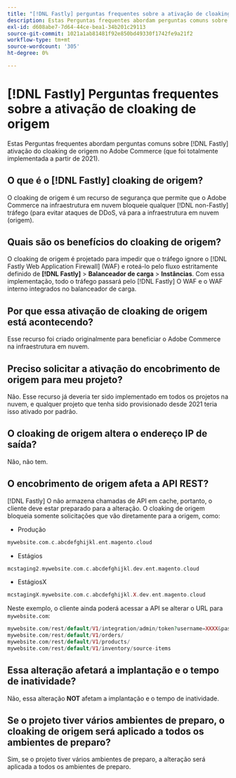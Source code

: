 ```yaml
---
title: "[!DNL Fastly] perguntas frequentes sobre a ativação de cloaking de origem"
description: Estas Perguntas frequentes abordam perguntas comuns sobre [!DNL Fastly] ativação do cloaking de origem no Adobe Commerce (que foi totalmente implementada a partir de 2021).
exl-id: d608abe7-7d64-44ce-bea1-34b201c29113
source-git-commit: 1021a1ab81481f92e850bd49330f1742fe9a21f2
workflow-type: tm+mt
source-wordcount: '305'
ht-degree: 0%

---
```


# [!DNL Fastly] Perguntas frequentes sobre a ativação de cloaking de origem

Estas Perguntas frequentes abordam perguntas comuns sobre [!DNL Fastly] ativação do cloaking de origem no Adobe Commerce (que foi totalmente implementada a partir de 2021).

## O que é o [!DNL Fastly] cloaking de origem?

O cloaking de origem é um recurso de segurança que permite que o Adobe Commerce na infraestrutura em nuvem bloqueie qualquer [!DNL non-Fastly] tráfego (para evitar ataques de DDoS, vá para a infraestrutura em nuvem (origem).

## Quais são os benefícios do cloaking de origem?

O cloaking de origem é projetado para impedir que o tráfego ignore o [!DNL Fastly Web Application Firewall] (WAF) e roteá-lo pelo fluxo estritamente definido de **[!DNL Fastly]** > **Balanceador de carga** > **Instâncias**. Com essa implementação, todo o tráfego passará pelo [!DNL Fastly] O WAF e o WAF interno integrados no balanceador de carga.

## Por que essa ativação de cloaking de origem está acontecendo?

Esse recurso foi criado originalmente para beneficiar o Adobe Commerce na infraestrutura em nuvem.

## Preciso solicitar a ativação do encobrimento de origem para meu projeto?

Não. Esse recurso já deveria ter sido implementado em todos os projetos na nuvem, e qualquer projeto que tenha sido provisionado desde 2021 teria isso ativado por padrão.

## O cloaking de origem altera o endereço IP de saída?

Não, não tem.

## O encobrimento de origem afeta a API REST?

[!DNL Fastly] O não armazena chamadas de API em cache, portanto, o cliente deve estar preparado para a alteração. O cloaking de origem bloqueia somente solicitações que vão diretamente para a origem, como:

* Produção

```php
mywebsite.com.c.abcdefghijkl.ent.magento.cloud
```

* Estágios

```php
mcstaging2.mywebsite.com.c.abcdefghijkl.dev.ent.magento.cloud
```

* EstágiosX

```php
mcstagingX.mywebsite.com.c.abcdefghijkl.X.dev.ent.magento.cloud
```

Neste exemplo, o cliente ainda poderá acessar a API se alterar o URL para ``mywebsite.com``:

```php
mywebsite.com/rest/default/V1/integration/admin/token?username=XXXX&password=XXXXX;
mywebsite.com/rest/default/V1/orders/
mywebsite.com/rest/default/V1/products/
mywebsite.com/rest/default/V1/inventory/source-items
```

## Essa alteração afetará a implantação e o tempo de inatividade?

Não, essa alteração **NOT** afetam a implantação e o tempo de inatividade.

## Se o projeto tiver vários ambientes de preparo, o cloaking de origem será aplicado a todos os ambientes de preparo?

Sim, se o projeto tiver vários ambientes de preparo, a alteração será aplicada a todos os ambientes de preparo.
